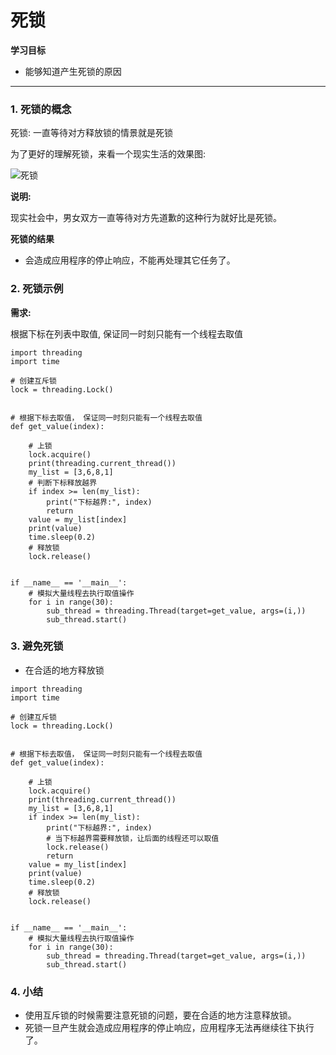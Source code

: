 死锁
====

**学习目标**

-   能够知道产生死锁的原因

* * * * *

### 1. 死锁的概念 

死锁: 一直等待对方释放锁的情景就是死锁

为了更好的理解死锁，来看一个现实生活的效果图:

![死锁](https://www.hualigs.cn/image/60b39cd03b9d0.jpg)

**说明:**

现实社会中，男女双方一直等待对方先道歉的这种行为就好比是死锁。

**死锁的结果**

-   会造成应用程序的停止响应，不能再处理其它任务了。

### 2. 死锁示例 

**需求:**

根据下标在列表中取值, 保证同一时刻只能有一个线程去取值

    import threading
    import time
    
    # 创建互斥锁
    lock = threading.Lock()


    # 根据下标去取值， 保证同一时刻只能有一个线程去取值
    def get_value(index):
    
        # 上锁
        lock.acquire()
        print(threading.current_thread())
        my_list = [3,6,8,1]
        # 判断下标释放越界
        if index >= len(my_list):
            print("下标越界:", index)
            return
        value = my_list[index]
        print(value)
        time.sleep(0.2)
        # 释放锁
        lock.release()


    if __name__ == '__main__':
        # 模拟大量线程去执行取值操作
        for i in range(30):
            sub_thread = threading.Thread(target=get_value, args=(i,))
            sub_thread.start()

### 3. 避免死锁 

-   在合适的地方释放锁

<!-- -->

    import threading
    import time
    
    # 创建互斥锁
    lock = threading.Lock()


    # 根据下标去取值， 保证同一时刻只能有一个线程去取值
    def get_value(index):
    
        # 上锁
        lock.acquire()
        print(threading.current_thread())
        my_list = [3,6,8,1]
        if index >= len(my_list):
            print("下标越界:", index)
            # 当下标越界需要释放锁，让后面的线程还可以取值
            lock.release()
            return
        value = my_list[index]
        print(value)
        time.sleep(0.2)
        # 释放锁
        lock.release()


    if __name__ == '__main__':
        # 模拟大量线程去执行取值操作
        for i in range(30):
            sub_thread = threading.Thread(target=get_value, args=(i,))
            sub_thread.start()

### 4. 小结 

-   使用互斥锁的时候需要注意死锁的问题，要在合适的地方注意释放锁。
-   死锁一旦产生就会造成应用程序的停止响应，应用程序无法再继续往下执行了。